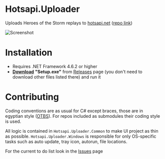 # Hotsapi.Uploader

Uploads Heroes of the Storm replays to [hotsapi.net](http://hotsapi.net) ([repo link](https://github.com/poma/hotsapi))

![Screenshot](http://hotsapi.net/img/uploader.png)

# Installation

* Requires .NET Framework 4.6.2 or higher
* [__Download__](https://github.com/Poma/Hotsapi.Uploader/releases) **"Setup.exe"** from [Releases](https://github.com/Poma/Hotsapi.Uploader/releases) page (you don't need to download other files listed there) and run it

# Contributing

Coding conventions are as usual for C# except braces, those are in egyptian style ([OTBS](https://en.wikipedia.org/wiki/Indent_style#1TBS)). For repos included as submodules their coding style is used.

All logic is contained in `Hotsapi.Uploader.Common` to make UI project as thin as possible. `Hotsapi.Uploader.Windows` is responsible for only OS-specific tasks such as auto update, tray icon, autorun, file locations.

For the current to do list look in the [Issues](https://github.com/poma/Hotsapi.Uploader/commits/master) page
